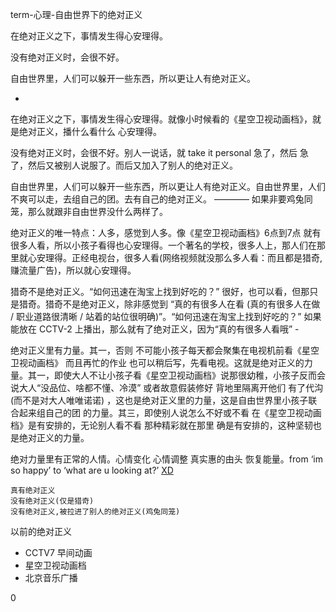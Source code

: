 
term-心理-自由世界下的绝对正义

在绝对正义之下，事情发生得心安理得。

没有绝对正义时，会很不好。

自由世界里，人们可以躲开一些东西，所以更让人有绝对正义。


-

在绝对正义之下，事情发生得心安理得。就像小时候看的《星空卫视动画档》，就是绝对正义，播什么看什么 心安理得。

没有绝对正义时，会很不好。别人一说话，就 take it personal 急了，然后 急了，然后又被别人说服了。而后又加入了别人的绝对正义。

自由世界里，人们可以躲开一些东西，所以更让人有绝对正义。自由世界里，人们不爽可以走，去组自己的团。去有自己的绝对正义。 ———— 如果非要鸡兔同笼，那么就跟非自由世界没什么两样了。

绝对正义的唯一特点：人多，感觉到人多。像《星空卫视动画档》6点到7点 就有很多人看，所以小孩子看得也心安理得。一个著名的学校，很多人上，那人们在那里就心安理得。正经电视台，很多人看(网络视频就没那么多人看：而且都是猎奇,赚流量广告)，所以就心安理得。

猎奇不是绝对正义。“如何迅速在淘宝上找到好吃的？” 很好，也可以看，但那只是猎奇。猎奇不是绝对正义，除非感觉到 “真的有很多人在看 (真的有很多人在做 / 职业道路很清晰 / 站着的站位很明确)”。“如何迅速在淘宝上找到好吃的？” 如果能放在 CCTV-2 上播出，那么就有了绝对正义，因为“真的有很多人看哦” -

绝对正义里有力量。其一，否则 不可能小孩子每天都会聚集在电视机前看《星空卫视动画档》 而且再忙的作业 也可以稍后写，先看电视。这就是绝对正义的力量。其一，即使大人不让小孩子看《星空卫视动画档》说那很幼稚，小孩子反而会说大人“没品位、啥都不懂、冷漠” 或者故意假装修好 背地里隔离开他们 有了代沟 (而不是对大人唯唯诺诺) ，这也是绝对正义里的力量，这是自由世界里小孩子联合起来组自己的团 的力量。其三，即使别人说怎么不好或不看 在《星空卫视动画档》是有安排的，无论别人看不看 那种精彩就在那里 确是有安排的，这种坚韧也是绝对正义的力量。

绝对力量里有正常的人情。心情变化 心情调整 真实惠的由头 恢复能量。from ‘im so happy’ to ‘what are u looking at?’ [XD](https://twitter.com/dodo/status/864853441344139264)

```
真有绝对正义
没有绝对正义(仅是猎奇)
没有绝对正义,被拉进了别人的绝对正义(鸡兔同笼)
```

以前的绝对正义
- CCTV7 早间动画
- 星空卫视动画档
- 北京音乐广播

0

